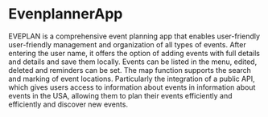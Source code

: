 # EvenplannerApp

EVEPLAN is a comprehensive event planning app that enables user-friendly
user-friendly management and organization of all types of events.
After entering the user name, it offers the option of adding events with full details and
details and save them locally. Events can be listed in the menu,
edited, deleted and reminders can be set. The map function
supports the search and marking of event locations. Particularly
the integration of a public API, which gives users access to information about events in
information about events in the USA, allowing them to plan their events efficiently and
efficiently and discover new events.
